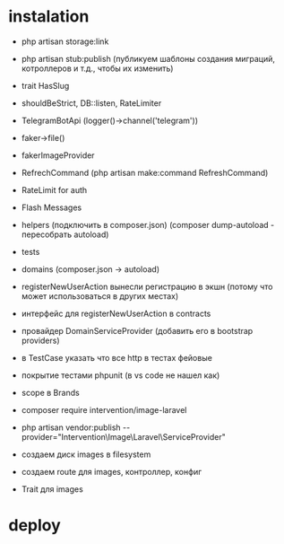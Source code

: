 # instalation
- php artisan storage:link

- php artisan stub:publish (публикуем шаблоны создания миграций, котроллеров и т.д., чтобы их изменить)

- trait HasSlug
- shouldBeStrict, DB::listen, RateLimiter
- TelegramBotApi (logger()->channel('telegram'))
- faker->file()
- fakerImageProvider
- RefrechCommand (php artisan make:command RefreshCommand)
- RateLimit for auth
- Flash Messages
- helpers (подключить в composer.json) (composer dump-autoload - пересобрать autoload)
- tests
- domains (composer.json -> autoload)
- registerNewUserAction вынесли регистрацию в экшн (потому что может использоваться в других местах)
- интерфейс для registerNewUserAction в contracts
- провайдер DomainServiceProvider (добавить его в bootstrap providers)
- в TestCase указать что все http в тестах фейовые
- покрытие тестами phpunit (в vs code не нашел как)
- scope в Brands 
- composer require intervention/image-laravel
- php artisan vendor:publish --provider="Intervention\Image\Laravel\ServiceProvider"
- создаем диск images в filesystem
- создаем route для images, контроллер, конфиг
- Trait для images

# deploy
